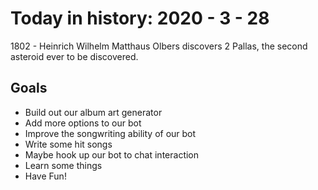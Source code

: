Today in history: 2020 - 3 - 28
===============================

1802 - Heinrich Wilhelm Matthaus Olbers
discovers 2 Pallas, the second asteroid
ever to be discovered.

Goals
-----

- Build out our album art generator
- Add more options to our bot
- Improve the songwriting ability of our bot
- Write some hit songs
- Maybe hook up our bot to chat interaction
- Learn some things
- Have Fun!
